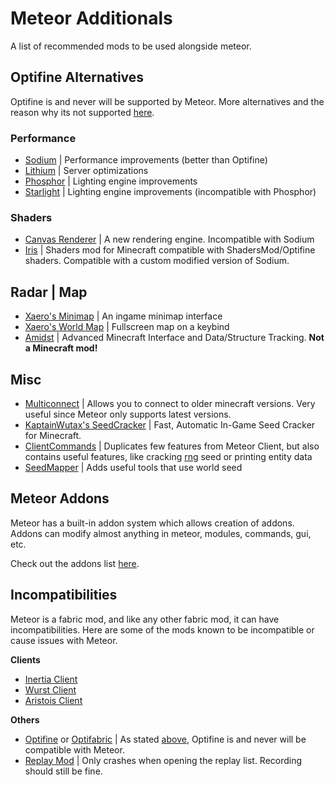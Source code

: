 # Meteor Additionals

A list of recommended mods to be used alongside meteor.

## Optifine Alternatives

Optifine is and never will be supported by Meteor.
More alternatives and the reason why its not supported [here](https://gist.github.com/LambdAurora/1f6a4a99af374ce500f250c6b42e8754).

### Performance

- [Sodium](https://modrinth.com/mod/sodium) | Performance improvements (better than Optifine)
- [Lithium](https://modrinth.com/mod/lithium) | Server optimizations
- [Phosphor](https://modrinth.com/mod/phosphor) | Lighting engine improvements
- [Starlight](https://github.com/Spottedleaf/Starlight) | Lighting engine improvements (incompatible with Phosphor)

### Shaders

- [Canvas Renderer](https://www.curseforge.com/minecraft/mc-mods/canvas-renderer) | A new rendering engine. Incompatible with Sodium
- [Iris](https://modrinth.com/mod/iris) | Shaders mod for Minecraft compatible with ShadersMod/Optifine shaders. Compatible with a custom modified version of Sodium.


## Radar | Map

- [Xaero's Minimap](https://www.curseforge.com/minecraft/mc-mods/xaeros-minimap) | An ingame minimap interface
- [Xaero's World Map](https://www.curseforge.com/minecraft/mc-mods/xaeros-world-map) | Fullscreen map on a keybind
- [Amidst](https://github.com/toolbox4minecraft/amidst/releases) | Advanced Minecraft Interface and Data/Structure Tracking. **Not a Minecraft mod!**

## Misc

- [Multiconnect](https://www.curseforge.com/minecraft/mc-mods/multiconnect) | Allows you to connect to older minecraft versions. Very useful since Meteor only supports latest versions.
- [KaptainWutax's SeedCracker](https://github.com/KaptainWutax/SeedCracker) | Fast, Automatic In-Game Seed Cracker for Minecraft.
- [ClientCommands](https://github.com/Earthcomputer/clientcommands) | Duplicates few features from Meteor Client, but also contains useful features, like cracking [rng](https://github.com/Earthcomputer/clientcommands/wiki/rng) seed or printing entity data
- [SeedMapper](https://github.com/xpple/SeedMapper) | Adds useful tools that use world seed

## Meteor Addons

Meteor has a built-in addon system which allows creation of addons.
Addons can modify almost anything in meteor, modules, commands, gui, etc.

Check out the addons list [here](/MeteorAddons.md).

## Incompatibilities

Meteor is a fabric mod, and like any other fabric mod, it can have incompatibilities.
Here are some of the mods known to be incompatible or cause issues with Meteor.

**Clients**
- [Inertia Client](https://inertiaclient.com/)
- [Wurst Client](https://www.wurstclient.net/)
- [Aristois Client](https://aristois.net/)


**Others**
- [Optifine](https://optifine.net/home) or [Optifabric](https://www.curseforge.com/minecraft/mc-mods/optifabric) | As stated [above](#optifine-alternatives), Optifine is and never will be compatible with Meteor.
- [Replay Mod](https://www.replaymod.com/) | Only crashes when opening the replay list. Recording should still be fine.